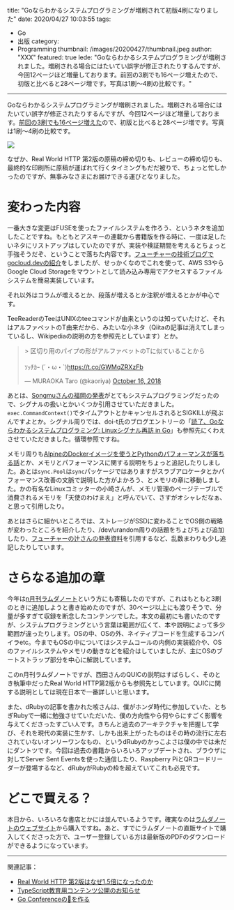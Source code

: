 title: "Goならわかるシステムプログラミングが増刷されて初版4刷になりました"
date: 2020/04/27 10:03:55
tags:
  - Go
  - 出版
category:
  - Programming
thumbnail: /images/20200427/thumbnail.jpeg
author: "XXX"
featured: true
lede: "Goならわかるシステムプログラミングが増刷されました。増刷される場合にはたいてい誤字が修正されたりするんですが、今回12ページほど増量しております。前回の3刷でも16ページ増えたので、初版と比べると28ページ増です。写真は1刷〜4刷の比較です。"
---

Goならわかるシステムプログラミングが増刷されました。増刷される場合にはたいてい誤字が修正されたりするんですが、今回12ページほど増量しております。[前回の3刷でも16ページ増えた](http://blog.shibu.jp/article/185504106.html)ので、初版と比べると28ページ増です。写真は1刷〜4刷の比較です。

<img src="/images/20200427/photo_20200427_01.jpeg" class="img-middle-size">

なぜか、Real World HTTP 第2版の原稿の締め切りも、レビューの締め切りも、最終的な印刷所に原稿が運ばれて行くタイミングもだだ被りで、ちょっと忙しかったのですが、無事みなさまにお届けできる運びとなりました。

# 変わった内容

一番大きな変更はFUSEを使ったファイルシステムを作ろう、というネタを追加したことですね。もともとアスキーの連載から書籍版を作る時に、一度は足したいネタにリストアップはしていたのですが、実装や検証期間を考えるとちょっと手強そうだぞ、ということで落ちた内容です。[フューチャーの技術ブログでgocloud.devの紹介](https://future-architect.github.io/articles/20191111/)をしましたが、せっかくなのでこれを使って、AWS S3やらGoogle Cloud Storageをマウントとして読み込み専用でアクセスするファイルシステムを簡易実装しています。

それ以外はコラムが増えるとか、段落が増えるとか注釈が増えるとかが中心です。

TeeReaderのTeeはUNIXのteeコマンドが由来というのは知っていたけど、それはアルファベットのT由来だから、みたいな小ネタ（Qiitaの記事は消えてしまっているし、Wikipediaの説明の方を参照先としています）とか。

<blockquote class="twitter-tweet"><p lang="ja" dir="ltr">&gt; 区切り用のパイプの形がアルファベットのTに似ていることから<br><br>ｿｯﾁｶｰ (´・ω・`)<a href="https://t.co/GWMqZRXzFb">https://t.co/GWMqZRXzFb</a></p>&mdash; MURAOKA Taro (@kaoriya) <a href="https://twitter.com/kaoriya/status/1052060869780156416?ref_src=twsrc%5Etfw">October 16, 2018</a></blockquote> <script async src="https://platform.twitter.com/widgets.js" charset="utf-8"></script>

あとは、[Songmuさんの福岡の発表](https://songmu.jp/riji/entry/2019-07-16-gocon-fukuoka.html)がとてもシステムプログラミングだったので、シグナルの扱いとかいくつか引用させていただきました。``exec.CommandContext()``でタイムアウトとかキャンセルされるとSIGKILLが飛ぶんですよとか。シグナル周りでは、doi-t氏のブログエントリーの「[読了、Goならわかるシステムプログラミング: Linuxシグナル再訪 in Go](http://doi-t.hatenablog.com/entry/revisit-linux-signals-in-go)」も参照先にくわえさせていただきました。循環参照ですね。 

メモリ周りも[AlpineのDockerイメージを使うとPythonのパフォーマンスが落ちる話](https://superuser.com/questions/1219609/why-is-the-alpine-docker-image-over-50-slower-than-the-ubuntu-image)とか、メモリとパフォーマンスに関する説明をちょっと追記したりしました。あとは``sync.Pool``は``sync``パッケージではありますがスラブアロケータとかパフォーマンス改善の文脈で説明した方がよかろう、とメモリの章に移動しました。かの有名なLinuxコミッターの小崎さんが、メモリ管理のページテーブルで消費されるメモリを「天使のわけまえ」と呼んでいて、さすがオシャレだなぁ、と思って引用したり。

あとはさらに細かいところでは、ストレージがSSDに変わることでOS側の戦略が変わったところを紹介したり、/dev/urandom周りの話題をちょびちょび追加したり、[フューチャーの辻さんの発表資料](https://future-architect.github.io/articles/20191120/)を引用するなど、乱数まわりも少し追記したりしています。

# さらなる追加の章

今年は[n月刊ラムダノート](https://www.lambdanote.com/collections/frontpage/products/nmonthly-vol-2-no-1-2020)という方にも寄稿したのですが、これはもともと3刷のときに追加しようと書き始めたのですが、30ページ以上にも渡りそうで、分量が多すぎて収録を断念したコンテンツでした。本文の最初にも書いたのですが、システムプログラミングという言葉は範囲が広くて、本や説明によって多少範囲が違ったりします。OSの中、OSの外、ネイティブコードを生成するコンパイラetc。今までもOSの中についてはシステムコールの内側の実装紹介や、OSのファイルシステムやメモリの動きなどを紹介はしていましたが、主にOSのブートストラップ部分を中心に解説しています。

このn月刊ラムダノートですが、西田さんのQUICの説明はすばらしく、そのとき執筆中だったReal World HTTP第2版からも参照先としています。QUICに関する説明としては現在日本で一番詳しいと思います。

また、dRubyの記事を書かれた咳さんは、僕がホンダ時代に参加していた、とちぎRubyで一緒に勉強させていただいた、僕の方向性やら何やらにすごく影響を与えてくださったすごい人です。きちんと過去のアーキテクチャを把握して学び、それを現代の実装に生かす、しかも出来上がったものはその時の流行に左右されていないオンリーワンなもの、というdRubyのかっこよさは僕の中では未だにダントツです。今回は過去の書籍からいろいろアップデートされ、ブラウザに対してServer Sent Eventsを使った通信したり、Raspberry PiとQRコードリーダーが登場するなど、dRubyがRubyの枠を超えていてこれも必見です。

# どこで買える？

本日から、いろいろな書店とかには並んでいるようです。確実なのは[ラムダノートのウェブサイト](https://www.lambdanote.com/products/go)から購入ですね。あと、すでにラムダノートの直販サイトで購入してくださった方で、ユーザー登録している方は最新版のPDFのダウンロードができるようになっています。


----

関連記事：

* [Real World HTTP 第2版はなぜ1.5倍になったのか](https://future-architect.github.io/articles/20200421/)
* [TypeScript教育用コンテンツ公開のお知らせ](https://future-architect.github.io/articles/20190612/)
* [Go Conferenceの📛を作る](https://future-architect.github.io/articles/20191203/)
